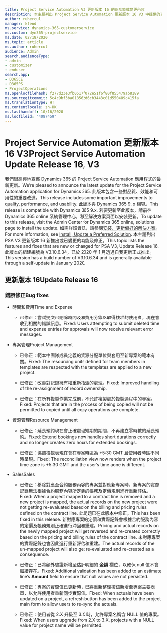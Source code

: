 ```yaml
---
title: Project Service Automation V3 更新版本 16 的新功能或變更內容
description: 本主題列出 Project Service Automation 更新版本 16 V3 中提供的功能和修正。
author: ruhercul
manager: kfend
ms.service: dynamics-365-customerservice
ms.custom: dyn365-projectservice
ms.date: 02/18/2020
ms.topic: article
ms.author: ruhercul
audience: Admin
search.audienceType:
- admin
- customizer
- enduser
search.app:
- D365CE
- D365PS
- ProjectOperations
ms.openlocfilehash: f277d23e3fb0517f072e51f6f80f855479ab8189
ms.sourcegitcommit: 5c4c9bf3ba018562d6cb3443c01d550489c415fa
ms.translationtype: HT
ms.contentlocale: zh-HK
ms.lasthandoff: 10/16/2020
ms.locfileid: "4087459"
---
```

# <a name="project-service-automation-update-release-16-v3"></a><span data-ttu-id="27c31-103">Project Service Automation 更新版本 16 V3</span><span class="sxs-lookup"><span data-stu-id="27c31-103">Project Service Automation Update Release 16, V3</span></span>

<span data-ttu-id="27c31-104">我們很高興地宣佈 Dynamics 365 的 Project Service Automation 應用程式的最新更新。</span><span class="sxs-lookup"><span data-stu-id="27c31-104">We’re pleased to announce the latest update for the Project Service Automation application for Dynamics 365.</span></span> <span data-ttu-id="27c31-105">此版本包含一些對品質、效能和可用性的重要改進。</span><span class="sxs-lookup"><span data-stu-id="27c31-105">This release includes some important improvements to quality, performance, and usability.</span></span>  <span data-ttu-id="27c31-106">此版本與 Dynamics 365 9. x 相容。</span><span class="sxs-lookup"><span data-stu-id="27c31-106">This release is compatible with Dynamics 365 9.x.</span></span> <span data-ttu-id="27c31-107">若要更新至此版本，請前往 Dynamics 365 online 系統管理中心，移至解決方案頁面以安裝更新。</span><span class="sxs-lookup"><span data-stu-id="27c31-107">To update to this release, visit the Admin Center for Dynamics 365 online, solutions page to install the update.</span></span> <span data-ttu-id="27c31-108">如需詳細資訊，請參閱[安裝、更新偏好的解決方案](https://docs.microsoft.com/dynamics365/project-service/upgrade-psa-home-page)。</span><span class="sxs-lookup"><span data-stu-id="27c31-108">For more information, see [Install, Update a Preferred Solution](https://docs.microsoft.com/dynamics365/project-service/upgrade-psa-home-page).</span></span>
<span data-ttu-id="27c31-109">本主題列出 PSA V3 更新版本 16 新推出或已變更的功能及修正。</span><span class="sxs-lookup"><span data-stu-id="27c31-109">This topic lists the features and fixes that are new or changed for PSA V3, Update Release 16.</span></span> <span data-ttu-id="27c31-110">此版本的組建編號為 V3.10.6.34，已於 2020 年 1 月透過自我更新正式推出。</span><span class="sxs-lookup"><span data-stu-id="27c31-110">This version has a build number of V3.10.6.34 and is generally available through a self-update in January 2020.</span></span>


## <a name="update-release-16"></a><span data-ttu-id="27c31-111">更新版本 16</span><span class="sxs-lookup"><span data-stu-id="27c31-111">Update Release 16</span></span>

### <a name="bug-fixes"></a><span data-ttu-id="27c31-112">錯誤修正</span><span class="sxs-lookup"><span data-stu-id="27c31-112">Bug fixes</span></span>

-   <span data-ttu-id="27c31-113">時間和費用</span><span class="sxs-lookup"><span data-stu-id="27c31-113">Time and Expense</span></span>

    -   <span data-ttu-id="27c31-114">已修正：嘗試提交已刪除時間及和費用分錄以取得核准的使用者，現在會收到相關的錯誤訊息。</span><span class="sxs-lookup"><span data-stu-id="27c31-114">Fixed: Users attempting to submit deleted time and expense entries for approvals will now receive relevant error messages.</span></span>

-   <span data-ttu-id="27c31-115">專案管理</span><span class="sxs-lookup"><span data-stu-id="27c31-115">Project Management</span></span>

    -   <span data-ttu-id="27c31-116">已修正：範本中團隊成員定義的資源分配單位與套用至新專案的範本有關。</span><span class="sxs-lookup"><span data-stu-id="27c31-116">Fixed: The resourcing units defined for team members in templates are respected with the templates are applied to a new project.</span></span>

    -   <span data-ttu-id="27c31-117">已修正：改善對記錄擁有權重新指派的處理。</span><span class="sxs-lookup"><span data-stu-id="27c31-117">Fixed: Improved handling of the re-assignment of record ownership.</span></span>

    -   <span data-ttu-id="27c31-118">已修正：在所有複製作業完成前，不允許複製處於複製過程中的專案。</span><span class="sxs-lookup"><span data-stu-id="27c31-118">Fixed: Projects that are in the process of being copied will not be permitted to copied until all copy operations are complete.</span></span>

-   <span data-ttu-id="27c31-119">資源管理</span><span class="sxs-lookup"><span data-stu-id="27c31-119">Resource Management</span></span>

    -   <span data-ttu-id="27c31-120">已修正：延長預約現在會正確處理短期的期間，不再建立零時數的延長預約。</span><span class="sxs-lookup"><span data-stu-id="27c31-120">Fixed: Extend bookings now handles short durations correctly and no longer creates zero hours for extended bookings.</span></span>

    -   <span data-ttu-id="27c31-121">已修正：協調檢視表現在會在專案時區為 +5:30 GMT 且使用者時區不同時呈現。</span><span class="sxs-lookup"><span data-stu-id="27c31-121">Fixed: The reconciliation view now renders when the project time zone is +5:30 GMT and the user’s time aone is different.</span></span>

-   <span data-ttu-id="27c31-122">Sales</span><span class="sxs-lookup"><span data-stu-id="27c31-122">Sales</span></span>

    -   <span data-ttu-id="27c31-123">已修正：移除對應至合約服務內容的專案並對應新專案時，新專案的實際記錄無法根據合約服務內容所定義的帳務及定價規則進行重新評估。</span><span class="sxs-lookup"><span data-stu-id="27c31-123">Fixed: When a project mapped to a contract line is removed and a new project is mapped, the actual records on the new project were not getting re-evaluated based on the billing and pricing rules defined on the contract line.</span></span> <span data-ttu-id="27c31-124">此問題已在此版本中修正。</span><span class="sxs-lookup"><span data-stu-id="27c31-124">This has been fixed in this release.</span></span> <span data-ttu-id="27c31-125">新對應專案的定價和實際記錄會根據合約服務內容的定價及帳務規則正確進行沖回和重建。</span><span class="sxs-lookup"><span data-stu-id="27c31-125">Pricing and actual records on the newly mapped project will get reversed and re-created correctly based on the pricing and billing rules of the contract line.</span></span> <span data-ttu-id="27c31-126">未對應專案的實際記錄也會因此進行重新評估和重建。</span><span class="sxs-lookup"><span data-stu-id="27c31-126">The actual records of the un-mapped project will also get re-evaluated and re-created as a consequence.</span></span>

    -   <span data-ttu-id="27c31-127">已修正：已將額外驗證新增至估計明細的 **金額** 欄位，以確保 null 值不會繼續存在。</span><span class="sxs-lookup"><span data-stu-id="27c31-127">Fixed: Additional validation has been added to an estimate line’s **Amount** field to ensure that null values are not persisted.</span></span>

    -   <span data-ttu-id="27c31-128">已修正：專案的實際值已更新時，已將重新整理按鈕新增至專案主要表單，以允許使用者重新同步實際值。</span><span class="sxs-lookup"><span data-stu-id="27c31-128">Fixed: When actuals have been updated on a project, a refresh button has been added to the project main form to allow users to re-sync the actuals.</span></span>

    -   <span data-ttu-id="27c31-129">已修正：使用者從 2.X 升級至 3.X 時，允許專案名稱含 NULL 值的專案。</span><span class="sxs-lookup"><span data-stu-id="27c31-129">Fixed: When users upgrade from 2.X to 3.X, projects with a NULL value for project name will be permitted.</span></span>

